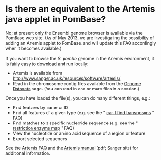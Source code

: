 # Is there an equivalent to the Artemis java applet in PomBase?
<!-- pombase_categories: Locating Genomic Regions,Querying/Searching,Tools and Resources -->

No; at present only the Ensembl genome browser is available via the
PomBase web site. (As of May 2013, we are investigating the possibility
of adding an Artemis applet to PomBase, and will update this FAQ
accordingly when it becomes available.)\
\
If you want to browse the *S. pombe* genome in the Artemis environment,
it is fairly easy to download and run locally:

-   Artemis is available from
    <http://www.sanger.ac.uk/resources/software/artemis/>
-   Read in the chromosome contig files available from the [Genome     Datasets](/downloads/genome-datasets#sequences) page. (You can read
    in one or more files in a session.)

Once you have loaded the file(s), you can do many different things,
e.g.:

-   Find features by name or ID
-   Find all features of a given type (e.g. see the " [can I find     transposons](/faq/how-can-i-find-transposons-s-pombe-genome) " FAQ)
-   Find matches to a specific nucleotide sequence (e.g. see the "
    [restriction enzyme     map](/faq/can-i-generate-comprehensive-restriction-enzyme-map-genome-pombase) "
    FAQ)
-   View the nucleotide or amino acid sequence of a region or feature
-   Export selected sequences

See the [Artemis FAQ](/faq/there-equivalent-artemis-java-applet-pombase) and the [Artemis manual](ftp://ftp.sanger.ac.uk/pub/resources/software/artemis/artemis.pdf) (pdf;
Sanger site) for additional information.

